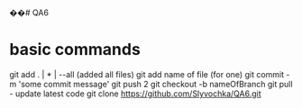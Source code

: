 ��# QA6

# basic commands
  git add . | * | --all (added all files)
  git add name of file (for one)
  git commit -m 'some commit message'
  git push 2
  git checkout -b nameOfBranch
  git pull - update latest code
  git clone https://github.com/Slyvochka/QA6.git
  
